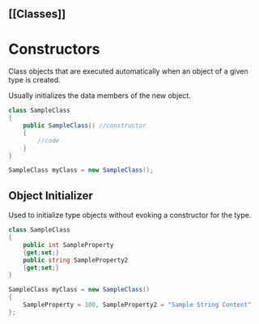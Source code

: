 [[Classes]]
---
# Constructors

Class objects that are executed automatically when an object of a given type is created.

Usually initializes the data members of the new object.

```csharp
class SampleClass
{
	public SampleClass() //constructor
	{
		//code
	}
}

SampleClass myClass = new SampleClass();
```

## Object Initializer

Used to initialize type objects without evoking a constructor for the type.

```csharp
class SampleClass
{
	public int SampleProperty
	{get;set;}
	public string SampleProperty2
	{get;set;}
}

SampleClass myClass = new SampleClass()
{
	SampleProperty = 100, SampleProperty2 = "Sample String Content"
};
```

